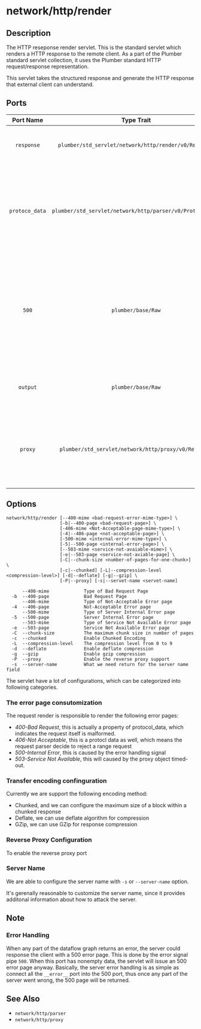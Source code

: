 # network/http/render

## Description

The HTTP reseponse render servlet.
This is the standard servlet which renders a HTTP response to the remote client.
As a part of the Plumber standard servlet collection, it uses the Plumber  standard
HTTP request/response representation.

This servlet takes the structured response and generate the HTTP response that  external client can understand.

## Ports

| Port Name | Type Trait  | Direction | Decription |
|:---------:|:-----------:|:---------:|:-----------|
|`response`|`plumber/std_servlet/network/http/render/v0/Response`| Input | The structured response to be rendered |
|`protoco_data`|`plumber/std_servlet/network/http/parser/v0/ProtocolData` | Input | The protocol releated data, which is parsed from the HTTP request and have nothing to do with actual logic |
|`500`| `plumber/base/Raw` | Input | The signal pipe indicates that the server has encounter an internal error. This is the error handling mechanism, please read note for details |
|`output`| `plumber/base/Raw`| Output |The actual HTTP response the servlet has rendered |
|`proxy`|`plumber/std_servlet/network/http/proxy/v0/Response` | Input | The reverse proxy result. This port only aviable if the servlet is configured to enable the proxy |

## Options

```
network/http/render [--400-mime <bad-request-error-mime-type>] \
                    [-b|--400-page <bad-request-page>] \
					[-406-mime <Not-Acceptable-page-mime-type>] \
					[-4|--406-page <not-acceptable-page>] \
					[-500-mime <internal-error-mime-type>] \
					[-5|--500-page <internal-error-page>] \
					[--503-mime <service-not-avaiable-mime>] \
					[-e|--503-page <service-not-aviable-page] \
					[-C|--chunk-size <number-of-pages-for-one-chunk>] \
					[-c|--chunked] [-L|--compression-level <compression-level>] [-d|--deflate] [-g|--gzip] \
					[-P|--proxy] [-s|--servet-name <servet-name]

      --400-mime             Type of Bad Request Page
  -b  --400-page             Bad Request Page
      --406-mime             Type of Not-Acceptable Error page
  -4  --406-page             Not-Acceptable Error page
      --500-mime             Type of Server Internal Error page
  -5  --500-page             Server Internal Error page
      --503-mime             Type of Service Not Available Error page
  -e  --503-page             Service Not Available Error page
  -C  --chunk-size           The maximum chunk size in number of pages
  -c  --chunked              Enable Chunked Encoding
  -L  --compression-level    The compression level from 0 to 9
  -d  --deflate              Enable deflate compression
  -g  --gzip                 Enable gzip compression
  -P  --proxy                Enable the reverse proxy support
  -s  --server-name          What we need return for the server name field

```

The servlet have a lot of configurations, which can be categorized into following categories.

### The error page consutomization

The request render is responsible to render the following error pages:
- *400-Bad Request*, this is actually a property of protocol_data, which indicates the request itself is malformed.
- *406-Not Acceptable*, this is a protocl data as well, which means the request parser decide to reject a range request
- *500-Internal Error*, this is caused by the error handling signal
- *503-Service Not Available*, this will caused by the proxy object timed-out.

### Transfer encoding confinguration

Currently we are support the following encoding method:

- Chunked, and we can configure the maximum size of a block within a chunked response
- Deflate, we can use deflate algorithm for compression
- GZip, we can use GZip for response compression

### Reverse Proxy Configuration

To enable the reverse proxy port

### Server Name

We are able to configure the server name with `-s` or `--server-name` option.

It's gerenally reasonable to customize the server name, since it provides additonal information about how to attack the server.

## Note

### Error Handling

When any part of the dataflow graph returns an error, the server could response the client with a 500 error page.
This is done by the error signal pipe `500`. When this port has nonempty data, the servlet will issue an 500 error page anyway.
Basically, the server error handling is as simple as connect all the `__error__` port into the 500 port, thus once any part of the
server went wrong, the 500 page will be returned.

## See Also

- `network/http/parser`
- `network/http/proxy`
